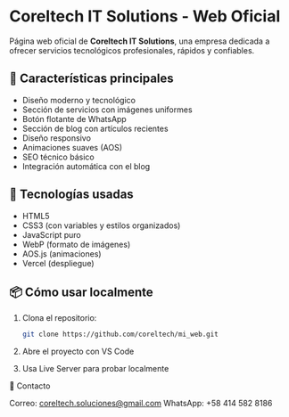 # Coreltech IT Solutions - Web Oficial

Página web oficial de **Coreltech IT Solutions**, una empresa dedicada a ofrecer servicios tecnológicos profesionales, rápidos y confiables.

## 🧾 Características principales

- Diseño moderno y tecnológico
- Sección de servicios con imágenes uniformes
- Botón flotante de WhatsApp
- Sección de blog con artículos recientes
- Diseño responsivo
- Animaciones suaves (AOS)
- SEO técnico básico
- Integración automática con el blog

## 🧰 Tecnologías usadas

- HTML5
- CSS3 (con variables y estilos organizados)
- JavaScript puro
- WebP (formato de imágenes)
- AOS.js (animaciones)
- Vercel (despliegue)

## 📦 Cómo usar localmente

1. Clona el repositorio:
   ```bash
   git clone https://github.com/coreltech/mi_web.git 

2. Abre el proyecto con VS Code

3. Usa Live Server para probar localmente
     

📩 Contacto 

Correo: coreltech.soluciones@gmail.com 
WhatsApp: +58 414 582 8186  